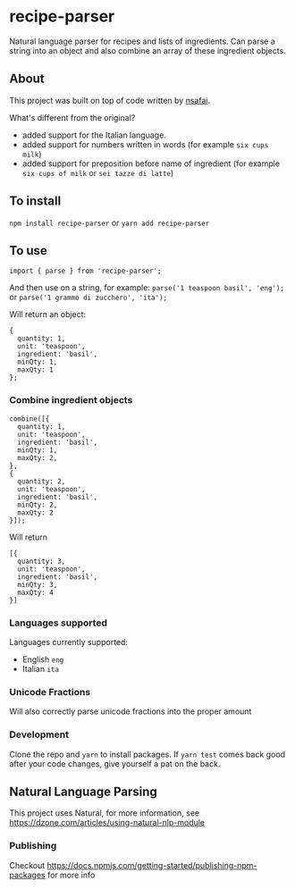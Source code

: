 # recipe-parser

Natural language parser for recipes and lists of ingredients. Can parse a string into an object and also combine an array of these ingredient objects.

## About

This project was built on top of code written by [nsafai](https://github.com/nsafai/recipe-parser).

What's different from the original?

- added support for the Italian language.
- added support for numbers written in words (for example `six cups milk`)
- added support for preposition before name of ingredient (for example `six cups of milk` or `sei tazze di latte`)

## To install

`npm install recipe-parser` or `yarn add recipe-parser`

## To use

`import { parse } from 'recipe-parser';`

And then use on a string, for example:
`parse('1 teaspoon basil', 'eng');`
or 
`parse('1 grammo di zucchero', 'ita');`


Will return an object:

```
{
  quantity: 1,
  unit: 'teaspoon',
  ingredient: 'basil',
  minQty: 1,
  maxQty: 1
};
```

### Combine ingredient objects

```
combine([{
  quantity: 1,
  unit: 'teaspoon',
  ingredient: 'basil',
  minQty: 1,
  maxQty: 2,
},
{
  quantity: 2,
  unit: 'teaspoon',
  ingredient: 'basil',
  minQty: 2,
  maxQty: 2
}]);
```

Will return

```
[{
  quantity: 3,
  unit: 'teaspoon',
  ingredient: 'basil',
  minQty: 3,
  maxQty: 4
}]
```

### Languages supported

Languages currently supported:

- English `eng`
- Italian `ita`

### Unicode Fractions

Will also correctly parse unicode fractions into the proper amount

### Development

Clone the repo and `yarn` to install packages. If `yarn test` comes back good after your code changes, give yourself a pat on the back.

## Natural Language Parsing

This project uses Natural, for more information, see https://dzone.com/articles/using-natural-nlp-module

### Publishing

Checkout https://docs.npmjs.com/getting-started/publishing-npm-packages for more info
